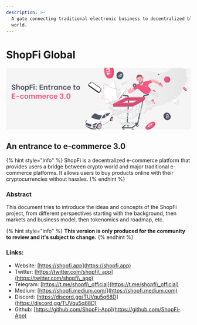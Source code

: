 ```yaml
---
description: >-
  A gate connecting traditional electronic business to decentralized blockchain
  world.
---
```


# ShopFi Global

![](.gitbook/assets/telegram-cloud-photo-size-5-6208611175147613703-y.jpg)

## An entrance to e-commerce 3.0

{% hint style="info" %}
ShopFi is a decentralized e-commerce platform that provides users a bridge between crypto world and major traditional e-commerce platforms. It allows users to buy products online with their cryptocurrencies without hassles.
{% endhint %}

### Abstract

This document tries to introduce the ideas and concepts of the ShopFi project, from different perspectives starting with the background, then markets and business model, then tokenomics and roadmap, etc.

{% hint style="info" %}
**This version is only produced for the community to review and it's subject to change.**
{% endhint %}

### Links:

* Website: [https://shopfi.app](https://shopfi.app)
* Twitter: [https://twitter.com/shopfi\_app](https://twitter.com/shopfi\_app)
* Telegram: [https://t.me/shopfi\_official](https://t.me/shopfi\_official)
* Medium: [https://shopfi.medium.com/](https://shopfi.medium.com)
* Discord: [https://discord.gg/TUVqu5q68D](https://discord.gg/TUVqu5q68D)
* Github: [https://github.com/ShopFi-App](https://github.com/ShopFi-App)
